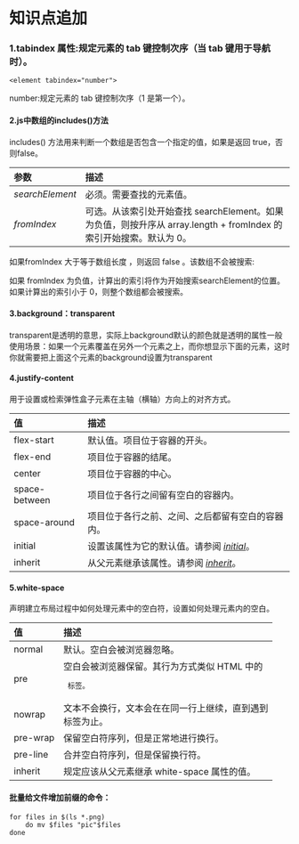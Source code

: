 # 知识点追加

### 1.tabindex 属性:规定元素的 tab 键控制次序（当 tab 键用于导航时）。

```
<element tabindex="number">
```

number:规定元素的 tab 键控制次序（1 是第一个）。

#### 2.js中数组的includes()方法

includes() 方法用来判断一个数组是否包含一个指定的值，如果是返回 true，否则false。

| 参数            | 描述                                                         |
| :-------------- | :----------------------------------------------------------- |
| *searchElement* | 必须。需要查找的元素值。                                     |
| *fromIndex*     | 可选。从该索引处开始查找 searchElement。如果为负值，则按升序从 array.length + fromIndex 的索引开始搜索。默认为 0。 |

如果fromIndex 大于等于数组长度 ，则返回 false 。该数组不会被搜索:

如果 fromIndex 为负值，计算出的索引将作为开始搜索searchElement的位置。如果计算出的索引小于 0，则整个数组都会被搜索。

#### 3.background：transparent

transparent是透明的意思，实际上background默认的颜色就是透明的属性一般使用场景：如果一个元素覆盖在另外一个元素之上，而你想显示下面的元素，这时你就需要把上面这个元素的background设置为transparent

#### 4.justify-content

用于设置或检索弹性盒子元素在主轴（横轴）方向上的对齐方式。

| 值            | 描述                                                         |
| :------------ | :----------------------------------------------------------- |
| flex-start    | 默认值。项目位于容器的开头。                                 |
| flex-end      | 项目位于容器的结尾。                                         |
| center        | 项目位于容器的中心。                                         |
| space-between | 项目位于各行之间留有空白的容器内。                           |
| space-around  | 项目位于各行之前、之间、之后都留有空白的容器内。             |
| initial       | 设置该属性为它的默认值。请参阅 [*initial*](https://www.runoob.com/cssref/css-initial.html)。 |
| inherit       | 从父元素继承该属性。请参阅 [*inherit*](https://www.runoob.com/cssref/css-inherit.html)。 |

#### 5.white-space 

声明建立布局过程中如何处理元素中的空白符，设置如何处理元素内的空白。

| 值       | 描述                                                         |
| :------- | :----------------------------------------------------------- |
| normal   | 默认。空白会被浏览器忽略。                                   |
| pre      | 空白会被浏览器保留。其行为方式类似 HTML 中的 <pre> 标签。    |
| nowrap   | 文本不会换行，文本会在在同一行上继续，直到遇到 <br> 标签为止。 |
| pre-wrap | 保留空白符序列，但是正常地进行换行。                         |
| pre-line | 合并空白符序列，但是保留换行符。                             |
| inherit  | 规定应该从父元素继承 white-space 属性的值。                  |

#### 批量给文件增加前缀的命令：

```
for files in $(ls *.png)
    do mv $files "pic"$files
done
```






